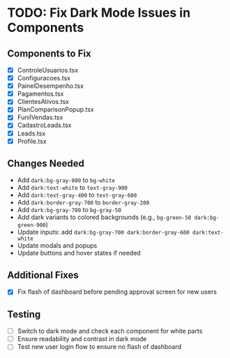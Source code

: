 # TODO: Fix Dark Mode Issues in Components

## Components to Fix
- [x] ControleUsuarios.tsx
- [x] Configuracoes.tsx
- [x] PainelDesempenho.tsx
- [x] Pagamentos.tsx
- [x] ClientesAtivos.tsx
- [x] PlanComparisonPopup.tsx
- [x] FunilVendas.tsx
- [x] CadastroLeads.tsx
- [x] Leads.tsx
- [x] Profile.tsx

## Changes Needed
- Add `dark:bg-gray-800` to `bg-white`
- Add `dark:text-white` to `text-gray-900`
- Add `dark:text-gray-400` to `text-gray-600`
- Add `dark:border-gray-700` to `border-gray-200`
- Add `dark:bg-gray-700` to `bg-gray-50`
- Add dark variants to colored backgrounds (e.g., `bg-green-50 dark:bg-green-900`)
- Update inputs: add `dark:bg-gray-700 dark:border-gray-600 dark:text-white`
- Update modals and popups
- Update buttons and hover states if needed

## Additional Fixes
- [x] Fix flash of dashboard before pending approval screen for new users

## Testing
- [ ] Switch to dark mode and check each component for white parts
- [ ] Ensure readability and contrast in dark mode
- [ ] Test new user login flow to ensure no flash of dashboard
